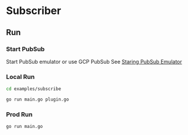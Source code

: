 # Subscriber 

## Run

### Start PubSub

Start PubSub emulator or use GCP PubSub
See [Staring PubSub Emulator](../../README.md#PubSub)

### Local Run

```bash
cd examples/subscribe
```

```bash
go run main.go plugin.go
```

### Prod Run

```bash
go run main.go
```
